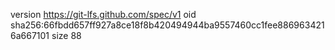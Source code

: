 version https://git-lfs.github.com/spec/v1
oid sha256:66fbdd657ff927a8ce18f8b420494944ba9557460cc1fee8869634216a667101
size 88

